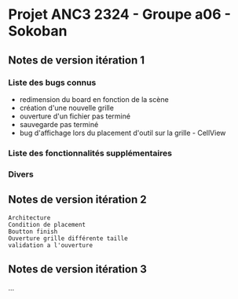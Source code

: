 # Projet ANC3 2324 - Groupe a06 - Sokoban

## Notes de version itération 1

### Liste des bugs connus

* redimension du board en fonction de la scène
* création d'une nouvelle grille
* ouverture d'un fichier pas terminé
* sauvegarde pas terminé
* bug d'affichage lors du placement d'outil sur la grille - CellView

### Liste des fonctionnalités supplémentaires

### Divers

## Notes de version itération 2

	Architecture
	Condition de placement
	Boutton finish
	Ouverture grille différente taille
	validation a l'ouverture

## Notes de version itération 3

...